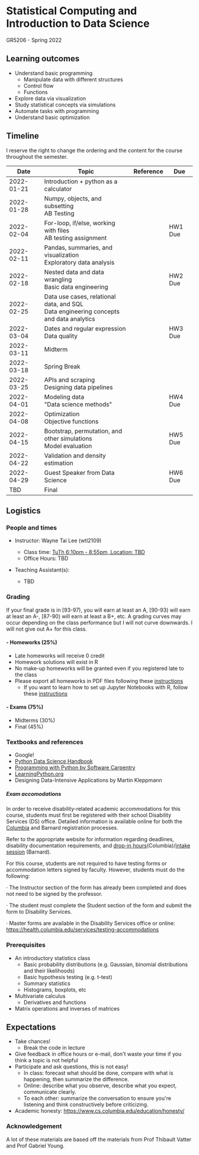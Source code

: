 # Statistical Computing and Introduction to Data Science
GR5206 - Spring 2022

## Learning outcomes
- Understand basic programming
  - Manipulate data with different structures
  - Control flow
  - Functions
- Explore data via visualization
- Study statistical concepts via simulations
- Automate tasks with programming
- Understand basic optimization


## Timeline
I reserve the right to change the ordering and the content for the course throughout the semester.

|Date|Topic|Reference|Due|
|---|---|---|---|
|2022-01-21|Introduction + python as a calculator|||
|2022-01-28|Numpy, objects, and subsetting<br>AB Testing|||
|2022-02-04|For-loop, if/else, working with files<br>AB testing assignment||HW1 Due|
|2022-02-11|Pandas, summaries, and visualization<br>Exploratory data analysis|||
|2022-02-18|Nested data and data wrangling<br>Basic data engineering||HW2 Due|
|2022-02-25|Data use cases, relational data, and SQL<br>Data engineering concepts and data analytics|||
|2022-03-04|Dates and regular expression<br>Data quality||HW3 Due|
|2022-03-11|Midterm|||
|2022-03-18|Spring Break|||
|2022-03-25|APIs and scraping<br>Designing data pipelines|||
|2022-04-01|Modeling data<br>"Data science methods"||HW4 Due|
|2022-04-08|Optimization<br>Objective functions|||
|2022-04-15|Bootstrap, permutation, and other simulations<br>Model evaluation||HW5 Due|
|2022-04-22|Validation and density estimation|||
|2022-04-29|Guest Speaker from Data Science||HW6 Due|
|TBD|Final|||

## Logistics

### People and times
- Instructor: Wayne Tai Lee (wtl2109)
  - Class time: [TuTh 6:10pm - 8:55pm, Location: TBD](https://vergil.registrar.columbia.edu/#/courses/APPLIED%20STATISTICAL%20COMPUTING)
  - Office Hours: TBD

- Teaching Assistant(s):
  - TBD

### Grading
If your final grade is in [93-97), you will earn at least an A, [90-93) will earn at least an A-, [87-90) will earn at least a B+, etc. A grading curves may occur depending on the class performance but I will not curve downwards. I will not give out A+ for this class.

#### - Homeworks (25%)
- Late homeworks will receive 0 credit
- Homework solutions will exist in R
- No make-up homeworks will be granted even if you registered late to the class
- Please export all homeworks in PDF files following these [instructions](../../setup/math_and_code.md)
  - If you want to learn how to set up Jupyter Notebooks with R, follow these [instructions](../../setup/conda_and_navigator_setup.md)

#### - Exams (75%)
- Midterms (30%)
- Final (45%)

### Textbooks and references
- Google!
- [Python Data Science Handbook](https://jakevdp.github.io/PythonDataScienceHandbook/)
- [Programming with Python by Software Carpentry](https://swcarpentry.github.io/python-novice-inflammation/)
- [LearningPython.org](https://www.learnpython.org/)
- Designing Data-Intensive Applications by Martin Kleppmann

##### Exam accomodations
In order to receive disability-related academic accommodations for this course, students must first be registered with their school Disability Services (DS) office. Detailed information is available online for both the [Columbia](https://health.columbia.edu/content/disability-services) and Barnard registration processes.

Refer to the appropriate website for information regarding deadlines, disability documentation requirements, and [drop-in hours](https://health.columbia.edu/getting-care/drop-offices/disability-services-drop-hours)(Columbia)/[intake session]() (Barnard).

 

For this course, students are not required to have testing forms or accommodation letters signed by faculty. However, students must do the following:

·         The Instructor section of the form has already been completed and does not need to be signed by the professor.

·         The student must complete the Student section of the form and submit the form to Disability Services.

·         Master forms are available in the Disability Services office or online: https://health.columbia.edu/services/testing-accommodations


### Prerequisites
- An introductory statistics class
  - Basic probability distributions (e.g. Gaussian, binomial distributions and their likelihoods)
  - Basic hypothesis testing (e.g. t-test)
  - Summary statistics
  - Histograms, boxplots, etc
- Multivariate calculus
  - Derivatives and functions
- Matrix operations and inverses of matrices

## Expectations
- Take chances!
  - Break the code in lecture
- Give feedback in office hours or e-mail, don't waste your time if you think a topic is not helpful
- Participate and ask questions, this is not easy!
  - In class: forecast what should be done, compare with what is happening, then summarize the difference.
  - Online: describe what you observe, describe what you expect, communicate clearly.
  - To each other: summarize the conversation to ensure you're listening and think constructively before criticizing.
- Academic honesty: https://www.cs.columbia.edu/education/honesty/

### Acknowledgement
A lot of these materials are based off the materials from Prof Thibault Vatter and Prof Gabriel Young.
